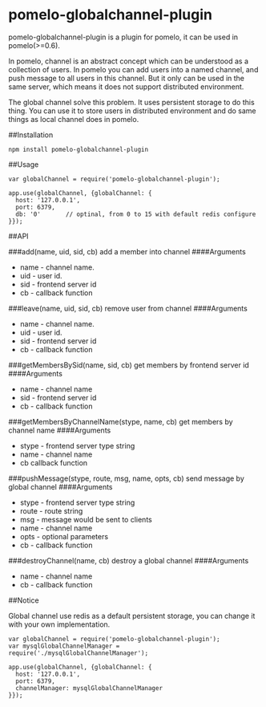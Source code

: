 pomelo-globalchannel-plugin
===========================

pomelo-globalchannel-plugin is a plugin for pomelo, it can be used in pomelo(>=0.6).

In pomelo, channel is an abstract concept which can be understood as a collection of users. In pomelo you can add users into a named channel, and push message to all users in this channel. But it only can be used in the same server, which means it does not support distributed environment.

The global channel solve this problem. It uses persistent storage to do this thing. You can use it to store users in distributed environment and do same things as local channel does in pomelo.


##Installation

```
npm install pomelo-globalchannel-plugin
```

##Usage

```
var globalChannel = require('pomelo-globalchannel-plugin');

app.use(globalChannel, {globalChannel: {
  host: '127.0.0.1',
  port: 6379,
  db: '0'       // optinal, from 0 to 15 with default redis configure
}});

```

##API

###add(name, uid, sid, cb)
add a member into channel
####Arguments
+ name - channel name.
+ uid - user id.
+ sid - frontend server id
+ cb - callback function

###leave(name, uid, sid, cb)
remove user from channel
####Arguments
+ name - channel name.
+ uid - user id.
+ sid - frontend server id
+ cb - callback function

###getMembersBySid(name, sid, cb)
get members by frontend server id
####Arguments
+ name - channel name
+ sid - frontend server id
+ cb - callback function

###getMembersByChannelName(stype, name, cb)
get members by channel name
####Arguments
+ stype - frontend server type string
+ name - channel name
+ cb callback function

###pushMessage(stype, route, msg, name, opts, cb)
send message by global channel
####Arguments
+ stype - frontend server type string
+ route - route string
+ msg - message would be sent to clients
+ name - channel name
+ opts - optional parameters
+ cb - callback function

###destroyChannel(name, cb)
destroy a global channel
####Arguments
+ name - channel name
+ cb - callback function

##Notice

Global channel use redis as a default persistent storage, you can change it with your own implementation.

```
var globalChannel = require('pomelo-globalchannel-plugin');
var mysqlGlobalChannelManager = require('./mysqlGlobalChannelManager');

app.use(globalChannel, {globalChannel: {
  host: '127.0.0.1',
  port: 6379,
  channelManager: mysqlGlobalChannelManager
}});

```

